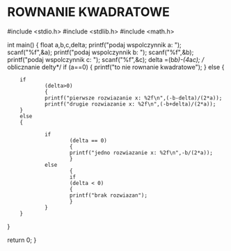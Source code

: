 ROWNANIE KWADRATOWE
===================
#include <stdio.h>
#include <stdlib.h>
#include <math.h>
 
int main()
{
float a,b,c,delta;
printf("podaj wspolczynnik a: ");
scanf("%f",&a);
printf("podaj wspolczynnik b: ");
scanf("%f",&b);
printf("podaj wspolczynnik c: ");
scanf("%f",&c);
delta =(b*b)-(4*a*c);                   /* oblicznanie delty*/
if
        (a==0)
        {
        printf("to nie rownanie kwadratowe");
        }
else
        {
 
        if
                (delta>0)
                {
                printf("pierwsze rozwiazanie x: %2f\n",(-b-delta)/(2*a));
                printf("drugie rozwiazanie x: %2f\n",(-b+delta)/(2*a));
        }
        else
        {
 
                if
                        (delta == 0)
                        {
                        printf("jedno rozwiazanie x: %2f\n",-b/(2*a));
                        }
                else
                        {
                        if
                        (delta < 0)
                        {
                        printf("brak rozwiazan");
                        }
                }
        }
}
 
return 0;
}
